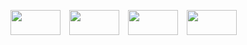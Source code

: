 <p align="left">
  <img src="assets/icons/java-white.svg" width="80" height="40" style="margin-right: 10px;"/>
  <img src="assets/icons/python-white.svg" width="80" height="40" style="margin-right: 10px;"/>
  <img src="assets/icons/luau-white.svg" width="80" height="40" style="margin-right: 10px;"/>
  <img src="assets/icons/sql-white.svg" width="80" height="40"/>
</p>

        
          
          
